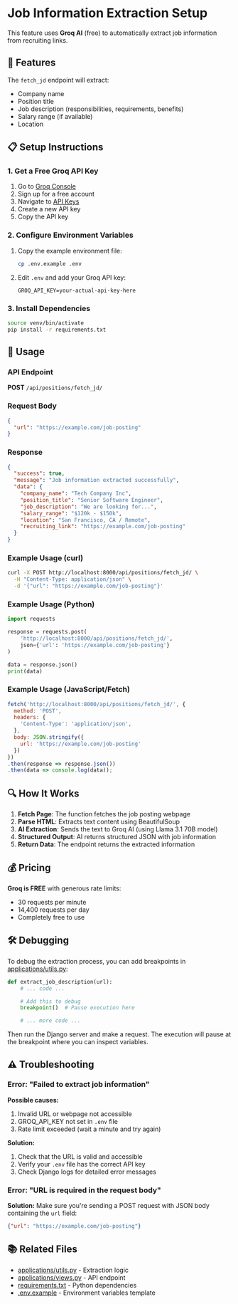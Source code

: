 # Job Information Extraction Setup

This feature uses **Groq AI** (free) to automatically extract job information from recruiting links.

## 🎯 Features

The `fetch_jd` endpoint will extract:
- Company name
- Position title
- Job description (responsibilities, requirements, benefits)
- Salary range (if available)
- Location

## 📋 Setup Instructions

### 1. Get a Free Groq API Key

1. Go to [Groq Console](https://console.groq.com/)
2. Sign up for a free account
3. Navigate to [API Keys](https://console.groq.com/keys)
4. Create a new API key
5. Copy the API key

### 2. Configure Environment Variables

1. Copy the example environment file:
   ```bash
   cp .env.example .env
   ```

2. Edit `.env` and add your Groq API key:
   ```
   GROQ_API_KEY=your-actual-api-key-here
   ```

### 3. Install Dependencies

```bash
source venv/bin/activate
pip install -r requirements.txt
```

## 🚀 Usage

### API Endpoint

**POST** `/api/positions/fetch_jd/`

### Request Body

```json
{
  "url": "https://example.com/job-posting"
}
```

### Response

```json
{
  "success": true,
  "message": "Job information extracted successfully",
  "data": {
    "company_name": "Tech Company Inc",
    "position_title": "Senior Software Engineer",
    "job_description": "We are looking for...",
    "salary_range": "$120k - $150k",
    "location": "San Francisco, CA / Remote",
    "recruiting_link": "https://example.com/job-posting"
  }
}
```

### Example Usage (curl)

```bash
curl -X POST http://localhost:8000/api/positions/fetch_jd/ \
  -H "Content-Type: application/json" \
  -d '{"url": "https://example.com/job-posting"}'
```

### Example Usage (Python)

```python
import requests

response = requests.post(
    'http://localhost:8000/api/positions/fetch_jd/',
    json={'url': 'https://example.com/job-posting'}
)

data = response.json()
print(data)
```

### Example Usage (JavaScript/Fetch)

```javascript
fetch('http://localhost:8000/api/positions/fetch_jd/', {
  method: 'POST',
  headers: {
    'Content-Type': 'application/json',
  },
  body: JSON.stringify({
    url: 'https://example.com/job-posting'
  })
})
.then(response => response.json())
.then(data => console.log(data));
```

## 🔍 How It Works

1. **Fetch Page**: The function fetches the job posting webpage
2. **Parse HTML**: Extracts text content using BeautifulSoup
3. **AI Extraction**: Sends the text to Groq AI (using Llama 3.1 70B model)
4. **Structured Output**: AI returns structured JSON with job information
5. **Return Data**: The endpoint returns the extracted information

## 💰 Pricing

**Groq is FREE** with generous rate limits:
- 30 requests per minute
- 14,400 requests per day
- Completely free to use

## 🛠️ Debugging

To debug the extraction process, you can add breakpoints in [applications/utils.py](applications/utils.py):

```python
def extract_job_description(url):
    # ... code ...

    # Add this to debug
    breakpoint()  # Pause execution here

    # ... more code ...
```

Then run the Django server and make a request. The execution will pause at the breakpoint where you can inspect variables.

## ⚠️ Troubleshooting

### Error: "Failed to extract job information"

**Possible causes:**
1. Invalid URL or webpage not accessible
2. GROQ_API_KEY not set in `.env` file
3. Rate limit exceeded (wait a minute and try again)

**Solution:**
1. Check that the URL is valid and accessible
2. Verify your `.env` file has the correct API key
3. Check Django logs for detailed error messages

### Error: "URL is required in the request body"

**Solution:**
Make sure you're sending a POST request with JSON body containing the `url` field:
```json
{"url": "https://example.com/job-posting"}
```

## 📚 Related Files

- [applications/utils.py](applications/utils.py) - Extraction logic
- [applications/views.py](applications/views.py) - API endpoint
- [requirements.txt](requirements.txt) - Python dependencies
- [.env.example](.env.example) - Environment variables template

